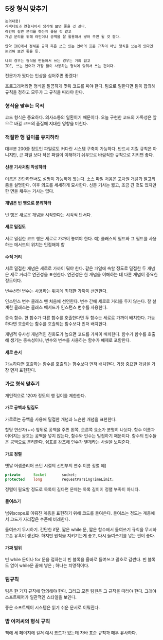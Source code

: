 ## 5장 형식 맞추기

```
논의내용)
리팩터링과 연결지어서 생각해 보면 좋을 것 같다.
라인이 길면 분리를 하는게 좋을 것 같고
개념 분리를 위해 라인이나 공백을 잘 활용해서 넣어 주면 될 것 같다.

만약 IDE에서 정해준 규칙 혹은 쓰고 있는 언어의 표준 규칙이 아닌 형식을 쓰는게 있다면 논의해 보면 좋을 듯.

나의 경우는 형식을 만들어서 쓰는 경우는 거의 없고
IDE, 쓰는 언어가 가장 많이 사용하는 형식에 맞춰서 쓰는 편이다.
```

전문가가 짰다는 인상을 심어주면 좋겠다!

프로그래머라면 형식을 깔끔하게 맞춰 코드를 짜야 한다.
팀으로 일한다면 팀이 합의해 규칙을 정하고 모두가 그 규칙을 따라야 한다.

### 형식을 맞추는 목적

코드 형식은 중요하다. 의사소통의 일환이기 때문이다.
오늘 구현한 코드의 가독성은 앞으로 바뀔 코드의 품질에 지대한 영향을 미친다.

### 적절한 행 길이를 유지하라

대부분 200줄 정도인 파일로도 커다란 시스템 구축이 가능하다.
반드시 지킬 규칙은 아니지만, 큰 파일 보다 작은 파일이 이해하기 쉬우므로 바람직한 규칙으로 지키면 좋다.

#### 신문 기사처럼 작성하라

이름은 간단하면서도 설명이 가능하게 짓는다.
소스 파일 처음은 고차원 개념과 알고리즘을 설명한다. 이후 의도를 세세하게 묘사한다.
신문 기사는 짧고, 조금 긴 것도 있지만 한 면을 채우는 기사는 없다.

#### 개념은 빈 행으로 분리하라

빈 행은 새로운 개념을 시작한다는 시각적 단서다.

#### 세로 밀집도

서로 밀접한 코드 행은 세로로 가까이 놓여야 한다.
예) 클래스의 필드와 그 필드를 사용하는 메서드의 위치는 인접해야 함

#### 수직 거리

서로 밀접한 개념은 세로로 가까이 둬야 한다.
같은 파일에 속할 정도로 밀접한 두 개념은 세로 거리로 연관성을 표현한다.
연관성은 한 개념을 이해하는 데 다른 개념이 중요한 정도이다.

변수선언
변수는 사용하는 위치에 최대한 가까이 선언한다.

인스턴스 변수
클래스 맨 처음에 선언한다.
변수 간에 세로로 거리를 두지 않는다.
잘 설계한 클래스는 클래스 메서드가 인스턴스 변수를 사용한다.

종속 함수.
한 함수가 다른 함수를 호출한다면 두 함수는 세로로 가까이 배치한다.
가능하다면 호출하는 함수를 호출되는 함수보다 먼저 배치한다.

개념적 유사성
개념적인 친화도가 높으면 코드를 가까이 배치한다.
함수가 함수를 호출해 생기는 종속성이나, 변수와 변수를 사용하는 함수가 예제로 포함한다.

#### 세로 순서

가능하다면 호출하는 함수를 호출되는 함수보다 먼저 배치한다.
가장 중요한 개념을 가장 먼저 표현한다.

### 가로 형식 맞추기

개인적으로 120자 정도의 행 길이를 제한한다.

#### 가로 공백과 밀집도

가로로는 공백을 사용해 밀접한 개념과 느슨한 개념을 표현한다.

할당 연산자(+=) 앞뒤로 공백을 주면 왼쪽, 오른쪽 요소가 분명히 나뉜다.
함수 이름과 이어지는 괄호는 공백을 넣지 않는다, 함수와 인수는 밀접하기 때문이다.
함수의 인수들은 공백으로 분리한다. 쉼표를 강조해 인수가 별개라는 사실을 보여준다.

#### 가로 정렬

옛날 어셈플리어 쓰던 시절의 선언부의 변수 이름 정렬
예)
``` java
private      Socket       socket;
protected    long         requestParsingTimeLimit;
```

정렬이 필요할 정도로 목록이 길다면 문제는 목록 길이지 정렬 부족이 아니다.

#### 들여쓰기

범위scope로 이뤄진 계층을 표현하기 위해 코드를 들여쓴다.
들여쓰는 정도는 계층에서 코드가 자리잡은 수준에 비례한다.

들여쓰기 무시하기.
간단한 if문, 짧은 while 문, 짧은 함수에서 들여쓰기 규칙을 무시하고픈 유혹이 생긴다.
하지만 원칙을 지키기는게 좋고, 다시 들여쓰기를 넣는 편이 좋다.

#### 가짜 범위

빈 while 문이나 for 문을 접하는데 빈 블록을 올바로 들여쓰고 괄호로 감싼다.
빈 블록도 없이 while문 끝에 넣은 ; 하나는 치명적이다.

### 팀규칙

팀은 한 가지 규칙에 합의해야 한다.
그리고 모든 팀원은 그 규칙을 따라야 한다.
그래야 소프트웨어가 일관적인 스타일을 보인다.

좋은 소프트웨어 시스템은 읽기 쉬운 문서로 이뤄진다.

### 밥 아저씨의 형식 규칙

책에 세 페이지에 걸쳐 예시 코드가 있는데
자바 표준 규칙과 매우 유사하다.